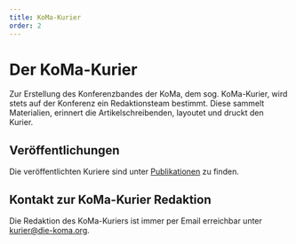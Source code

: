 ```yaml
---
title: KoMa-Kurier
order: 2
---
```


# Der KoMa-Kurier

Zur Erstellung des Konferenzbandes der KoMa, dem sog. KoMa-Kurier, wird stets auf der Konferenz ein Redaktionsteam bestimmt. Diese sammelt Materialien, erinnert die Artikelschreibenden, layoutet und druckt den Kurier.

## Veröffentlichungen

Die veröffentlichten Kuriere sind unter [Publikationen](/publikationen/koma-kurier/) zu finden.

## Kontakt zur KoMa-Kurier Redaktion

Die Redaktion des KoMa-Kuriers ist immer per Email erreichbar unter <kurier@die-koma.org>.
